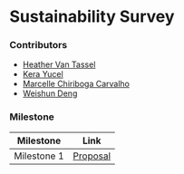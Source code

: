# Sustainability Survey

### Contributors

- [Heather Van Tassel](https://github.com/heathervant)
- [Kera Yucel](https://github.com/K3ra-y)
- [Marcelle Chiriboga Carvalho](https://github.com/mchiriboga)
- [Weishun Deng](https://github.com/xiaoweideng)

### Milestone

|Milestone|Link|
|---|---|
|Milestone 1|[Proposal](Milestone1/Milestone1.md)|
